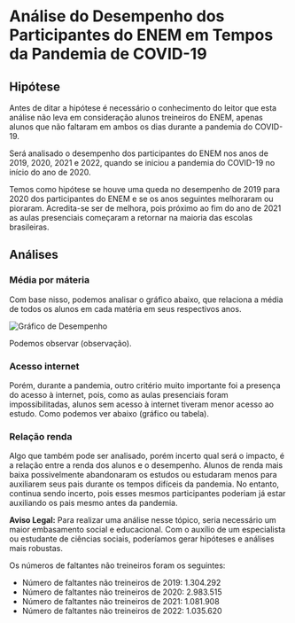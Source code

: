 # Análise do Desempenho dos Participantes do ENEM em Tempos da Pandemia de COVID-19


<h2>Hipótese</h2>
Antes de ditar a hipótese é necessário o conhecimento do leitor que esta análise não leva em consideração alunos treineiros do ENEM, apenas alunos que não faltaram em ambos os dias durante a pandemia do COVID-19.

Será analisado o desempenho dos participantes do ENEM nos anos de 2019, 2020, 2021 e 2022, quando se iniciou a pandemia do COVID-19 no início do ano de 2020.

Temos como hipótese se houve uma queda no desempenho de 2019 para 2020 dos participantes do ENEM e se os anos seguintes melhoraram ou pioraram. Acredita-se ser de melhora, pois próximo ao fim do ano de 2021 as aulas presenciais começaram a retornar na maioria das escolas brasileiras.


<h2>Análises</h2>

<h3>Média por máteria</h3>

Com base nisso, podemos analisar o gráfico abaixo, que relaciona a média de todos os alunos em cada matéria em seus respectivos anos.

![Gráfico de Desempenho](link_para_a_imagem)

Podemos observar (observação).

<h3>Acesso internet</h3>


Porém, durante a pandemia, outro critério muito importante foi a presença do acesso à internet, pois, como as aulas presenciais foram impossibilitadas, alunos sem acesso à internet tiveram menor acesso ao estudo. Como podemos ver abaixo (gráfico ou tabela).


<h3>Relação renda</h3>


Algo que também pode ser analisado, porém incerto qual será o impacto, é a relação entre a renda dos alunos e o desempenho. Alunos de renda mais baixa possivelmente abandonaram os estudos ou estudaram menos para auxiliarem seus pais durante os tempos difíceis da pandemia. No entanto, continua sendo incerto, pois esses mesmos participantes poderiam já estar auxiliando os pais mesmo antes da pandemia.

**Aviso Legal:** Para realizar uma análise nesse tópico, seria necessário um maior embasamento social e educacional. Com o auxílio de um especialista ou estudante de ciências sociais, poderíamos gerar hipóteses e análises mais robustas.

Os números de faltantes não treineiros foram os seguintes:

- Número de faltantes não treineiros de 2019: 1.304.292
- Número de faltantes não treineiros de 2020: 2.983.515
- Número de faltantes não treineiros de 2021: 1.081.908
- Número de faltantes não treineiros de 2022: 1.035.620
